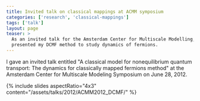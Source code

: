 ```yaml
---
title: Invited talk on classical mappings at ACMM symposium
categories: ['research', 'classical-mappings']
tags: ['talk']
layout: page
teaser: >
  As an invited talk for the Amsterdam Center for Multiscale Modelling, I
  presented my DCMF method to study dynamics of fermions.
---
```


I gave an invited talk entitled "A classical model for nonequilibrium
quantum transport: The dynamics for classically mapped fermions method" at
the Amsterdam Center for Multiscale Modeling Symposium on June 28, 2012.

{% include slides aspectRatio="4x3" 
                  content="/assets/talks/2012/ACMM2012_DCMF/" %}
